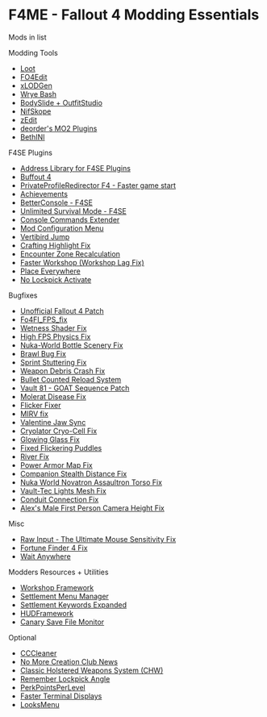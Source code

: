 # F4ME - Fallout 4 Modding Essentials

Mods in list

Modding Tools

* [Loot]()
* [FO4Edit]()
* [xLODGen]()
* [Wrye Bash]()
* [BodySlide + OutfitStudio]()
* [NifSkope]()
* [zEdit]()
* [deorder's MO2 Plugins]()
* [BethINI]()

F4SE Plugins

* [Address Library for F4SE Plugins]()
* [Buffout 4]()
* [PrivateProfileRedirector F4 - Faster game start]()
* [Achievements]()
* [BetterConsole - F4SE]()
* [Unlimited Survival Mode - F4SE]()
* [Console Commands Extender]()
* [Mod Configuration Menu]()
* [Vertibird Jump]()
* [Crafting Highlight Fix]()
* [Encounter Zone Recalculation]()
* [Faster Workshop (Workshop Lag Fix)]()
* [Place Everywhere]()
* [No Lockpick Activate]()

Bugfixes

* [Unofficial Fallout 4 Patch]()
* [Fo4FI_FPS_fix]()
* [Wetness Shader Fix]()
* [High FPS Physics Fix]()
* [Nuka-World Bottle Scenery Fix]()
* [Brawl Bug Fix]()
* [Sprint Stuttering Fix]()
* [Weapon Debris Crash Fix]()
* [Bullet Counted Reload System]()
* [Vault 81 - GOAT Sequence Patch]()
* [Molerat Disease Fix]()
* [Flicker Fixer]()
* [MIRV fix]()
* [Valentine Jaw Sync]()
* [Cryolator Cryo-Cell Fix]()
* [Glowing Glass Fix]()
* [Fixed Flickering Puddles]()
* [River Fix]()
* [Power Armor Map Fix]()
* [Companion Stealth Distance Fix]()
* [Nuka World Novatron Assaultron Torso Fix]()
* [Vault-Tec Lights Mesh Fix]()
* [Conduit Connection Fix]()
* [Alex's Male First Person Camera Height Fix]()

Misc

* [Raw Input - The Ultimate Mouse Sensitivity Fix]()
* [Fortune Finder 4 Fix]()
* [Wait Anywhere]()

Modders Resources + Utilities

* [Workshop Framework]()
* [Settlement Menu Manager]()
* [Settlement Keywords Expanded]()
* [HUDFramework]()
* [Canary Save File Monitor]()

Optional

* [CCCleaner]()
* [No More Creation Club News]()
* [Classic Holstered Weapons System (CHW)]()
* [Remember Lockpick Angle]()
* [PerkPointsPerLevel]()
* [Faster Terminal Displays]()
* [LooksMenu]()
